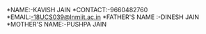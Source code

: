 *NAME:-KAVISH JAIN
*CONTACT:-9660482760
*EMAIL:-18UCS039@lnmiit.ac.in
*FATHER'S NAME :-DINESH JAIN
*MOTHER'S NAME:-PUSHPA JAIN
